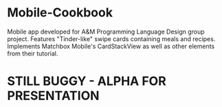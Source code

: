 # Mobile-Cookbook
Mobile app developed for A&amp;M Programming Language Design group project. Features "Tinder-like" swipe cards containing meals and recipes. Implements Matchbox Mobile's CardStackView as well as other elements from their tutorial.

# STILL BUGGY - ALPHA FOR PRESENTATION
